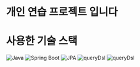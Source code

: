 # 개인 연습 프로젝트 입니다 


# 사용한 기술 스택 

<img alt="Java" src ="https://img.shields.io/badge/Java-61DAFB.svg?&style=for-the-badge&logo=Java&logoColor=white"/> <img alt="Spring Boot" src ="https://img.shields.io/badge/Spring Boot-764ABC.svg?&style=for-the-badge&logo=springboot&logoColor=white"/> <img alt="JPA" src ="https://img.shields.io/badge/jpa-5A29E4.svg?&style=for-the-badge&logo=jpa&logoColor=white"/> <img alt="queryDsl" src ="https://img.shields.io/badge/querydsl-DB7093.svg?&style=for-the-badge&logo=querydsl&logoColor=white"/>  <img alt="queryDsl" src ="https://img.shields.io/badge/querydsl-DB7093.svg?&style=for-the-badge&logo=Spring&logoColor=white"/>




